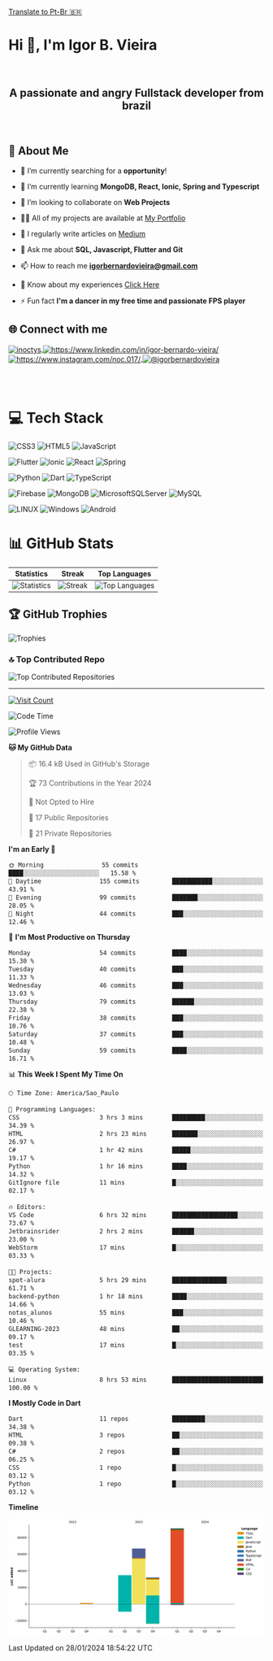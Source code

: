 [Translate to Pt-Br :brazil: ](./README-PTBR.md)

# Hi 👋, I'm Igor B. Vieira

<br>

<center><h2>A passionate and angry Fullstack developer from brazil</h2></center>

<br>

## 💫 About Me

- 🔭 I’m currently searching for a **opportunity**!

- 🌱 I’m currently learning **MongoDB, React, Ionic, Spring and Typescript**

- 👯 I’m looking to collaborate on **Web Projects**

- 👨‍💻 All of my projects are available at [My Portfolio](https://igorbvieira.github.io)

- 📝 I regularly write articles on [Medium](https://medium.com/@igorbernardovieira)

- 💬 Ask me about **SQL, Javascript, Flutter and Git**

- 📫 How to reach me **<igorbernardovieira@gmail.com>**

- 📄 Know about my experiences [Click Here](https://www.linkedin.com/in/igor-bernardo-vieira/)

- ⚡ Fun fact **I'm a dancer in my free time and passionate FPS player**

## 🌐 Connect with me

<a href="https://twitter.com/inoctys" target="_blank">
  <img align="center" src="https://raw.githubusercontent.com/rahuldkjain/github-profile-readme-generator/master/src/images/icons/Social/twitter.svg" alt="inoctys" height="30" width="40" />
</a>
<a href="https://www.linkedin.com/in/igor-bernardo-vieira/" target="_blank">
  <img align="center" src="https://raw.githubusercontent.com/rahuldkjain/github-profile-readme-generator/master/src/images/icons/Social/linked-in-alt.svg" alt="https://www.linkedin.com/in/igor-bernardo-vieira/" height="30" width="40" />
</a>
<a href="https://www.instagram.com/noc.017/" target="_blank">
  <img align="center" src="https://raw.githubusercontent.com/rahuldkjain/github-profile-readme-generator/master/src/images/icons/Social/instagram.svg" alt="https://www.instagram.com/noc.017/" height="30" width="40" />
</a>
<a href="https://medium.com/@igorbernardovieira" target="_blank">
  <img align="center" src="https://raw.githubusercontent.com/rahuldkjain/github-profile-readme-generator/master/src/images/icons/Social/medium.svg" alt="@igorbernardovieira" height="30" width="40" />
</a>

<br><br>

# 💻 Tech Stack

![CSS3](https://img.shields.io/badge/css3-%231572B6.svg?style=for-the-badge&logo=css3&logoColor=white) ![HTML5](https://img.shields.io/badge/html5-%23E34F26.svg?style=for-the-badge&logo=html5&logoColor=white) ![JavaScript](https://img.shields.io/badge/javascript-%23323330.svg?style=for-the-badge&logo=javascript&logoColor=%23F7DF1E)

![Flutter](https://img.shields.io/badge/Flutter-%2302569B.svg?style=for-the-badge&logo=Flutter&logoColor=white) ![Ionic](https://img.shields.io/badge/Ionic-%233880FF.svg?style=for-the-badge&logo=Ionic&logoColor=white) ![React](https://img.shields.io/badge/react-%2320232a.svg?style=for-the-badge&logo=react&logoColor=%2361DAFB) ![Spring](https://img.shields.io/badge/spring-%236DB33F.svg?style=for-the-badge&logo=spring&logoColor=white)

![Python](https://img.shields.io/badge/python-3670A0?style=for-the-badge&logo=python&logoColor=ffdd54) ![Dart](https://img.shields.io/badge/dart-%230175C2.svg?style=for-the-badge&logo=dart&logoColor=white) ![TypeScript](https://img.shields.io/badge/typescript-%23007ACC.svg?style=for-the-badge&logo=typescript&logoColor=white)

![Firebase](https://img.shields.io/badge/firebase-%23039BE5.svg?style=for-the-badge&logo=firebase) ![MongoDB](https://img.shields.io/badge/MongoDB-%234ea94b.svg?style=for-the-badge&logo=mongodb&logoColor=white) ![MicrosoftSQLServer](https://img.shields.io/badge/Microsoft%20SQL%20Sever-CC2927?style=for-the-badge&logo=microsoft%20sql%20server&logoColor=white) ![MySQL](https://img.shields.io/badge/mysql-%2300f.svg?style=for-the-badge&logo=mysql&logoColor=white)

![LINUX](https://img.shields.io/badge/Linux-FCC624?style=for-the-badge&logo=linux&logoColor=black) ![Windows](https://img.shields.io/badge/Windows-0078D6.svg?style=for-the-badge&logo=Windows&logoColor=white)
![Android](https://img.shields.io/badge/Android-3DDC84?style=for-the-badge&logo=android&logoColor=white)

<!-- Badges from https://github.com/Ileriayo/markdown-badges -->

# 📊 GitHub Stats

| Statistics | Streak | Top Languages |
|--------------|--------|----------------------|
| ![Statistics](https://github-readme-stats.vercel.app/api?username=IgorBVieira&theme=highcontrast&hide_border=false&include_all_commits=true&count_private=true) | ![Streak](https://github-readme-streak-stats.herokuapp.com/?user=IgorBVieira&theme=highcontrast&hide_border=false) | ![Top Languages](https://github-readme-stats.vercel.app/api/top-langs/?username=IgorBVieira&theme=highcontrast&hide_border=false&include_all_commits=true&count_private=true&layout=compact) |

## 🏆 GitHub Trophies

![Trophies](https://github-profile-trophy.vercel.app/?username=IgorBVieira&theme=darkhub&no-frame=false&no-bg=false&margin-w=4)

### 🔝 Top Contributed Repo

![Top Contributed Repositories](https://github-contributor-stats.vercel.app/api?username=IgorBVieira&limit=5&theme=dark&combine_all_yearly_contributions=true)

---

[![Visit Count](https://visitcount.itsvg.in/api?id=IgorBVieira&icon=0&color=12)](https://visitcount.itsvg.in)

<!--START_SECTION:waka-->
![Code Time](http://img.shields.io/badge/Code%20Time-125%20hrs%2036%20mins-blue)

![Profile Views](http://img.shields.io/badge/Profile%20Views-0-blue)

**🐱 My GitHub Data** 

> 📦 16.4 kB Used in GitHub's Storage 
 > 
> 🏆 73 Contributions in the Year 2024
 > 
> 🚫 Not Opted to Hire
 > 
> 📜 17 Public Repositories 
 > 
> 🔑 21 Private Repositories 
 > 
**I'm an Early 🐤** 

```text
🌞 Morning                55 commits          ████░░░░░░░░░░░░░░░░░░░░░   15.58 % 
🌆 Daytime                155 commits         ███████████░░░░░░░░░░░░░░   43.91 % 
🌃 Evening                99 commits          ███████░░░░░░░░░░░░░░░░░░   28.05 % 
🌙 Night                  44 commits          ███░░░░░░░░░░░░░░░░░░░░░░   12.46 % 
```
📅 **I'm Most Productive on Thursday** 

```text
Monday                   54 commits          ████░░░░░░░░░░░░░░░░░░░░░   15.30 % 
Tuesday                  40 commits          ███░░░░░░░░░░░░░░░░░░░░░░   11.33 % 
Wednesday                46 commits          ███░░░░░░░░░░░░░░░░░░░░░░   13.03 % 
Thursday                 79 commits          ██████░░░░░░░░░░░░░░░░░░░   22.38 % 
Friday                   38 commits          ███░░░░░░░░░░░░░░░░░░░░░░   10.76 % 
Saturday                 37 commits          ███░░░░░░░░░░░░░░░░░░░░░░   10.48 % 
Sunday                   59 commits          ████░░░░░░░░░░░░░░░░░░░░░   16.71 % 
```


📊 **This Week I Spent My Time On** 

```text
🕑︎ Time Zone: America/Sao_Paulo

💬 Programming Languages: 
CSS                      3 hrs 3 mins        █████████░░░░░░░░░░░░░░░░   34.39 % 
HTML                     2 hrs 23 mins       ███████░░░░░░░░░░░░░░░░░░   26.97 % 
C#                       1 hr 42 mins        █████░░░░░░░░░░░░░░░░░░░░   19.17 % 
Python                   1 hr 16 mins        ████░░░░░░░░░░░░░░░░░░░░░   14.32 % 
GitIgnore file           11 mins             █░░░░░░░░░░░░░░░░░░░░░░░░   02.17 % 

🔥 Editors: 
VS Code                  6 hrs 32 mins       ██████████████████░░░░░░░   73.67 % 
Jetbrainsrider           2 hrs 2 mins        ██████░░░░░░░░░░░░░░░░░░░   23.00 % 
WebStorm                 17 mins             █░░░░░░░░░░░░░░░░░░░░░░░░   03.33 % 

🐱‍💻 Projects: 
spot-alura               5 hrs 29 mins       ███████████████░░░░░░░░░░   61.71 % 
backend-python           1 hr 18 mins        ████░░░░░░░░░░░░░░░░░░░░░   14.66 % 
notas_alunos             55 mins             ███░░░░░░░░░░░░░░░░░░░░░░   10.46 % 
GLEARNING-2023           48 mins             ██░░░░░░░░░░░░░░░░░░░░░░░   09.17 % 
test                     17 mins             █░░░░░░░░░░░░░░░░░░░░░░░░   03.35 % 

💻 Operating System: 
Linux                    8 hrs 53 mins       █████████████████████████   100.00 % 
```

**I Mostly Code in Dart** 

```text
Dart                     11 repos            █████████░░░░░░░░░░░░░░░░   34.38 % 
HTML                     3 repos             ██░░░░░░░░░░░░░░░░░░░░░░░   09.38 % 
C#                       2 repos             ██░░░░░░░░░░░░░░░░░░░░░░░   06.25 % 
CSS                      1 repo              █░░░░░░░░░░░░░░░░░░░░░░░░   03.12 % 
Python                   1 repo              █░░░░░░░░░░░░░░░░░░░░░░░░   03.12 % 
```



**Timeline**

![Lines of Code chart](https://raw.githubusercontent.com/IgorBVieira/IgorBVieira/main/assets/bar_graph.png)


 Last Updated on 28/01/2024 18:54:22 UTC
<!--END_SECTION:waka-->


<!-- Dev Statistics by: https://github.com/anmol098/waka-readme-stats -->

<!-- Proudly created with GPRM ( https://gprm.itsvg.in ) and https:rahuldkjaingithubiogh-profile-readme-generator/
 -->
